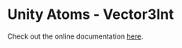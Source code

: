 # Unity Atoms - Vector3Int

Check out the online documentation [here](https://unity-atoms.github.io/unity-atoms/).
